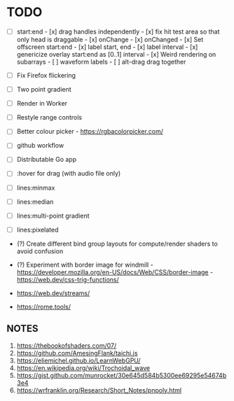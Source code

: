 # TODO

- [ ] start:end
      - [x] drag handles independently
      - [x] fix hit test area so that only head is draggable
      - [x] onChange
      - [x] onChanged
      - [x] Set offscreen start:end
      - [x] label start, end
      - [x] label interval
      - [x] genericize overlay start:end as [0..1] interval
      - [x] Weird rendering on subarrays
      - [ ] waveform labels
      - [ ] alt-drag drag together

- [ ] Fix Firefox flickering
- [ ] Two point gradient
- [ ] Render in Worker
- [ ] Restyle range controls       

- [ ]  Better colour picker
       - https://rgbacolorpicker.com/


- [ ] github workflow
- [ ] Distributable Go app
- [ ] :hover for drag (with audio file only)
- [ ] lines:minmax
- [ ] lines:median
- [ ] lines:multi-point gradient
- [ ] lines:pixelated
- (?) Create different bind group layouts for compute/render shaders to avoid confusion
- (?) Experiment with border image for windmill
      - https://developer.mozilla.org/en-US/docs/Web/CSS/border-image
      - https://web.dev/css-trig-functions/

- https://web.dev/streams/
- https://rome.tools/

## NOTES

1. https://thebookofshaders.com/07/
2. https://github.com/AmesingFlank/taichi.js
3. https://eliemichel.github.io/LearnWebGPU/
4. https://en.wikipedia.org/wiki/Trochoidal_wave
5. https://gist.github.com/munrocket/30e645d584b5300ee69295e54674b3e4
6. https://wrfranklin.org/Research/Short_Notes/pnpoly.html